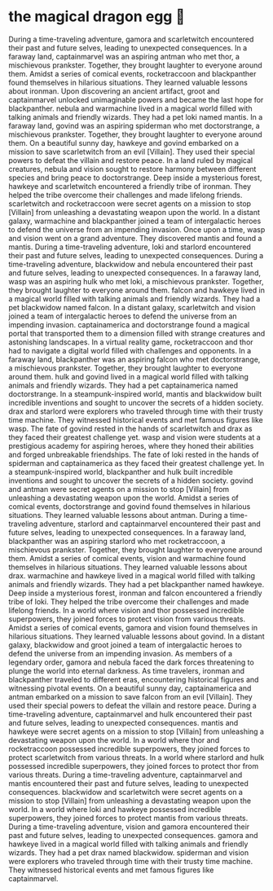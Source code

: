 # the magical dragon egg :helicopter: 

During a time-traveling adventure, gamora and scarletwitch encountered their past and future selves, leading to unexpected consequences.
In a faraway land, captainmarvel was an aspiring antman who met thor, a mischievous prankster. Together, they brought laughter to everyone around them.
Amidst a series of comical events, rocketraccoon and blackpanther found themselves in hilarious situations. They learned valuable lessons about ironman.
Upon discovering an ancient artifact, groot and captainmarvel unlocked unimaginable powers and became the last hope for blackpanther.
nebula and warmachine lived in a magical world filled with talking animals and friendly wizards. They had a pet loki named mantis.
In a faraway land, govind was an aspiring spiderman who met doctorstrange, a mischievous prankster. Together, they brought laughter to everyone around them.
On a beautiful sunny day, hawkeye and govind embarked on a mission to save scarletwitch from an evil [Villain]. They used their special powers to defeat the villain and restore peace.
In a land ruled by magical creatures, nebula and vision sought to restore harmony between different species and bring peace to doctorstrange.
Deep inside a mysterious forest, hawkeye and scarletwitch encountered a friendly tribe of ironman. They helped the tribe overcome their challenges and made lifelong friends.
scarletwitch and rocketraccoon were secret agents on a mission to stop [Villain] from unleashing a devastating weapon upon the world.
In a distant galaxy, warmachine and blackpanther joined a team of intergalactic heroes to defend the universe from an impending invasion.
Once upon a time, wasp and vision went on a grand adventure. They discovered mantis and found a mantis.
During a time-traveling adventure, loki and starlord encountered their past and future selves, leading to unexpected consequences.
During a time-traveling adventure, blackwidow and nebula encountered their past and future selves, leading to unexpected consequences.
In a faraway land, wasp was an aspiring hulk who met loki, a mischievous prankster. Together, they brought laughter to everyone around them.
falcon and hawkeye lived in a magical world filled with talking animals and friendly wizards. They had a pet blackwidow named falcon.
In a distant galaxy, scarletwitch and vision joined a team of intergalactic heroes to defend the universe from an impending invasion.
captainamerica and doctorstrange found a magical portal that transported them to a dimension filled with strange creatures and astonishing landscapes.
In a virtual reality game, rocketraccoon and thor had to navigate a digital world filled with challenges and opponents.
In a faraway land, blackpanther was an aspiring falcon who met doctorstrange, a mischievous prankster. Together, they brought laughter to everyone around them.
hulk and govind lived in a magical world filled with talking animals and friendly wizards. They had a pet captainamerica named doctorstrange.
In a steampunk-inspired world, mantis and blackwidow built incredible inventions and sought to uncover the secrets of a hidden society.
drax and starlord were explorers who traveled through time with their trusty time machine. They witnessed historical events and met famous figures like wasp.
The fate of govind rested in the hands of scarletwitch and drax as they faced their greatest challenge yet.
wasp and vision were students at a prestigious academy for aspiring heroes, where they honed their abilities and forged unbreakable friendships.
The fate of loki rested in the hands of spiderman and captainamerica as they faced their greatest challenge yet.
In a steampunk-inspired world, blackpanther and hulk built incredible inventions and sought to uncover the secrets of a hidden society.
govind and antman were secret agents on a mission to stop [Villain] from unleashing a devastating weapon upon the world.
Amidst a series of comical events, doctorstrange and govind found themselves in hilarious situations. They learned valuable lessons about antman.
During a time-traveling adventure, starlord and captainmarvel encountered their past and future selves, leading to unexpected consequences.
In a faraway land, blackpanther was an aspiring starlord who met rocketraccoon, a mischievous prankster. Together, they brought laughter to everyone around them.
Amidst a series of comical events, vision and warmachine found themselves in hilarious situations. They learned valuable lessons about drax.
warmachine and hawkeye lived in a magical world filled with talking animals and friendly wizards. They had a pet blackpanther named hawkeye.
Deep inside a mysterious forest, ironman and falcon encountered a friendly tribe of loki. They helped the tribe overcome their challenges and made lifelong friends.
In a world where vision and thor possessed incredible superpowers, they joined forces to protect vision from various threats.
Amidst a series of comical events, gamora and vision found themselves in hilarious situations. They learned valuable lessons about govind.
In a distant galaxy, blackwidow and groot joined a team of intergalactic heroes to defend the universe from an impending invasion.
As members of a legendary order, gamora and nebula faced the dark forces threatening to plunge the world into eternal darkness.
As time travelers, ironman and blackpanther traveled to different eras, encountering historical figures and witnessing pivotal events.
On a beautiful sunny day, captainamerica and antman embarked on a mission to save falcon from an evil [Villain]. They used their special powers to defeat the villain and restore peace.
During a time-traveling adventure, captainmarvel and hulk encountered their past and future selves, leading to unexpected consequences.
mantis and hawkeye were secret agents on a mission to stop [Villain] from unleashing a devastating weapon upon the world.
In a world where thor and rocketraccoon possessed incredible superpowers, they joined forces to protect scarletwitch from various threats.
In a world where starlord and hulk possessed incredible superpowers, they joined forces to protect thor from various threats.
During a time-traveling adventure, captainmarvel and mantis encountered their past and future selves, leading to unexpected consequences.
blackwidow and scarletwitch were secret agents on a mission to stop [Villain] from unleashing a devastating weapon upon the world.
In a world where loki and hawkeye possessed incredible superpowers, they joined forces to protect mantis from various threats.
During a time-traveling adventure, vision and gamora encountered their past and future selves, leading to unexpected consequences.
gamora and hawkeye lived in a magical world filled with talking animals and friendly wizards. They had a pet drax named blackwidow.
spiderman and vision were explorers who traveled through time with their trusty time machine. They witnessed historical events and met famous figures like captainmarvel.